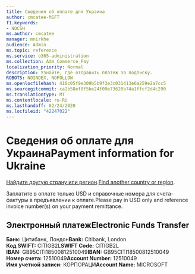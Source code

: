 ```yaml
---
title: Сведения об оплате для Украина
author: cmcatee-MSFT
f1.keywords:
- NOCSH
ms.author: cmcatee
manager: mnirkhe
audience: Admin
ms.topic: reference
ms.service: o365-administration
ms.collection: Adm_Commerce_Pay
localization_priority: Normal
description: Узнайте, где отправить платеж за подписку.
ROBOTS: NOINDEX, NOFOLLOW
ms.openlocfilehash: 410c05f9e309b5b9f3e3c031413e6a259e2a7cc5
ms.sourcegitcommit: ca2b58ef8f5be24f09e73620b74a1ffcf2d4c290
ms.translationtype: MT
ms.contentlocale: ru-RU
ms.lasthandoff: 02/24/2020
ms.locfileid: "42247022"
---
```

# <a name="payment-information-for-ukraine"></a><span data-ttu-id="067fd-103">Сведения об оплате для Украина</span><span class="sxs-lookup"><span data-stu-id="067fd-103">Payment information for Ukraine</span></span>

<span data-ttu-id="067fd-104">[Найдите другую страну или регион](../billing-and-payments/pay-for-your-subscription.md).</span><span class="sxs-lookup"><span data-stu-id="067fd-104">[Find another country or region](../billing-and-payments/pay-for-your-subscription.md).</span></span>

<span data-ttu-id="067fd-105">Заплатите в оплате только USD и справочные номера для счета-фактуры в предъявлении к оплате.</span><span class="sxs-lookup"><span data-stu-id="067fd-105">Please pay in USD only and reference invoice number(s) on your payment remittance.</span></span>

## <a name="electronic-funds-transfer"></a><span data-ttu-id="067fd-106">Электронный платеж</span><span class="sxs-lookup"><span data-stu-id="067fd-106">Electronic Funds Transfer</span></span>

<span data-ttu-id="067fd-107">**Банк:** Цитибанк, Лондон</span><span class="sxs-lookup"><span data-stu-id="067fd-107">**Bank:** Citibank, London</span></span>  
<span data-ttu-id="067fd-108">**Код SWIFT:** CITIGB2L</span><span class="sxs-lookup"><span data-stu-id="067fd-108">**SWIFT Code:** CITIGB2L</span></span>  
<span data-ttu-id="067fd-109">**IBAN:** GB95CITI18500812510049</span><span class="sxs-lookup"><span data-stu-id="067fd-109">**IBAN:** GB95CITI18500812510049</span></span>  
<span data-ttu-id="067fd-110">**Номер счета:** 12510049</span><span class="sxs-lookup"><span data-stu-id="067fd-110">**Account Number:** 12510049</span></span>  
<span data-ttu-id="067fd-111">**Имя учетной записи:** КОРПОРАЦИ</span><span class="sxs-lookup"><span data-stu-id="067fd-111">**Account Name:** MICROSOFT</span></span>  